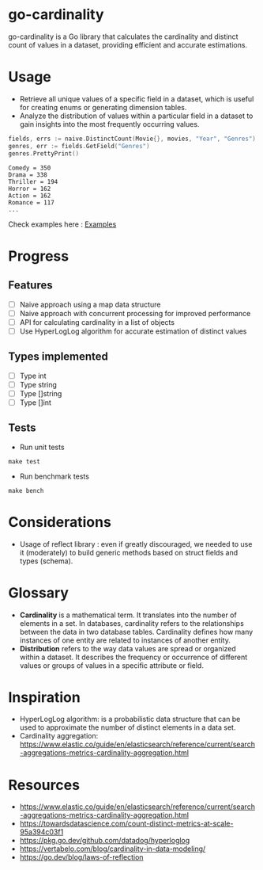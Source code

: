 # go-cardinality
go-cardinality is a Go library that calculates the cardinality and distinct count of values in a dataset, providing efficient and accurate estimations.

# Usage
- Retrieve all unique values of a specific field in a dataset, which is useful for creating enums or generating dimension tables.
- Analyze the distribution of values within a particular field in a dataset to gain insights into the most frequently occurring values.

```go
fields, errs := naive.DistinctCount(Movie{}, movies, "Year", "Genres")
genres, err := fields.GetField("Genres")
genres.PrettyPrint()
```
```text
Comedy = 350
Drama = 338
Thriller = 194
Horror = 162
Action = 162
Romance = 117
...
```

Check examples here : [Examples](example/README.md)

# Progress

## Features

- [ ] Naive approach using a map data structure
- [ ] Naive approach with concurrent processing for improved performance
- [ ] API for calculating cardinality in a list of objects
- [ ] Use HyperLogLog algorithm for accurate estimation of distinct values

## Types implemented
- [ ] Type int
- [ ] Type string
- [ ] Type []string
- [ ] Type []int

## Tests
- Run unit tests
```shell
make test
```
- Run benchmark tests
```shell
make bench
```

# Considerations
- Usage of reflect library : even if greatly discouraged, we needed to use it (moderately) to build generic methods based on struct fields and types (schema).

# Glossary
- **Cardinality** is a mathematical term. It translates into the number of elements in a set. In databases, cardinality refers to the relationships between the data in two database tables. Cardinality defines how many instances of one entity are related to instances of another entity.
- **Distribution** refers to the way data values are spread or organized within a dataset. It describes the frequency or occurrence of different values or groups of values in a specific attribute or field.

# Inspiration

- HyperLogLog algorithm: is a probabilistic data structure that can be used to approximate the number of distinct elements in a data set.
- Cardinality aggregation: https://www.elastic.co/guide/en/elasticsearch/reference/current/search-aggregations-metrics-cardinality-aggregation.html

# Resources
- https://www.elastic.co/guide/en/elasticsearch/reference/current/search-aggregations-metrics-cardinality-aggregation.html
- https://towardsdatascience.com/count-distinct-metrics-at-scale-95a394c03f1
- https://pkg.go.dev/github.com/datadog/hyperloglog
- https://vertabelo.com/blog/cardinality-in-data-modeling/
- https://go.dev/blog/laws-of-reflection

